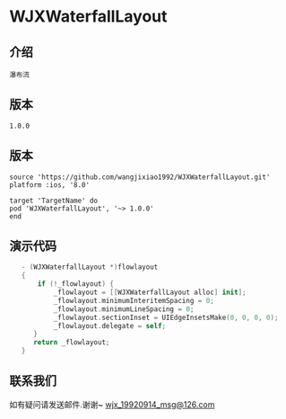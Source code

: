   # WJXWaterfallLayout
    
## 介绍
    瀑布流

## 版本
    1.0.0
    
## 版本
    source 'https://github.com/wangjixiao1992/WJXWaterfallLayout.git'
    platform :ios, '8.0'
    
    target 'TargetName' do
    pod 'WJXWaterfallLayout', '~> 1.0.0'
    end

## 演示代码
```swift
   - (WJXWaterfallLayout *)flowlayout
   {
       if (!_flowlayout) {
           _flowlayout = [[WJXWaterfallLayout alloc] init];
           _flowlayout.minimumInteritemSpacing = 0;
           _flowlayout.minimumLineSpacing = 0;
           _flowlayout.sectionInset = UIEdgeInsetsMake(0, 0, 0, 0);
           _flowlayout.delegate = self;
      }
      return _flowlayout;
   }
```
## 联系我们
如有疑问请发送邮件.谢谢~
wjx_19920914_msg@126.com



